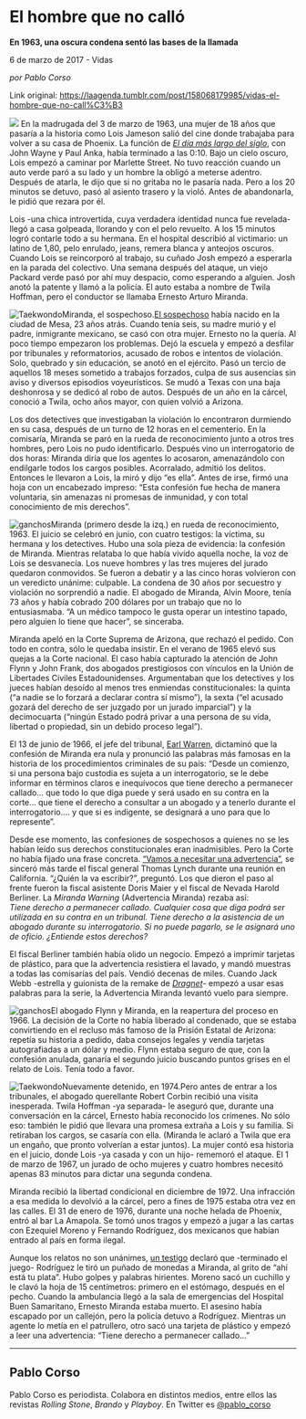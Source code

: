 # El hombre que no calló

**En 1963, una oscura condena sentó las bases de la llamada**

6 de marzo de 2017 - Vidas

_por Pablo Corso_

Link original: https://laagenda.tumblr.com/post/158068179985/vidas-el-hombre-que-no-call%C3%B3

![](https://64.media.tumblr.com/5071b26104acc739c1f13467eda18362/tumblr_inline_pk0l6jJ7b81t6q87u_500.jpg)
En la madrugada del 3 de marzo de 1963, una mujer de 18 años que pasaría a la historia como Lois Jameson salió del cine donde trabajaba para volver a su casa de Phoenix. La función de [*El día más largo del siglo*](http://www.imdb.com/title/tt0056197/?ref_=nv_sr_1), con John Wayne y Paul Anka, había terminado a las 0:10. Bajo un cielo oscuro, Lois empezó a caminar por Marlette Street. No tuvo reacción cuando un auto verde paró a su lado y un hombre la obligó a meterse adentro. Después de atarla, le dijo que si no gritaba no le pasaría nada. Pero a los 20 minutos se detuvo, pasó al asiento trasero y la violó. Antes de abandonarla, le pidió que rezara por él.

Lois -una chica introvertida, cuya verdadera identidad nunca fue revelada- llegó a casa golpeada, llorando y con el pelo revuelto. A los 15 minutos logró contarle todo a su hermana. En el hospital describió al victimario: un latino de 1,80, pelo enrulado, jeans, remera blanca y anteojos oscuros. Cuando Lois se reincorporó al trabajo, su cuñado Josh empezó a esperarla en la parada del colectivo. Una semana después del ataque, un viejo Packard verde pasó por ahí muy despacio, como esperando a alguien. Josh anotó la patente y llamó a la policía. El auto estaba a nombre de Twila Hoffman, pero el conductor se llamaba Ernesto Arturo Miranda.

![Taekwondo](https://64.media.tumblr.com/bff35758a57db1b2423f3e84b8b5a2b2/tumblr_inline_pk0l6kSGc91t6q87u_400.jpg)Miranda, el sospechoso.[El sospechoso](http://web.archive.org/web/20090206174116/http:/americanheritage.com/articles/magazine/ah/2006/4/2006_4_48.shtml) había nacido en la ciudad de 
Mesa, 23 años atrás. Cuando tenía seis, su madre murió y el padre, inmigrante mexicano, se casó con otra mujer. Ernesto no la quería. Al poco tiempo empezaron los problemas. Dejó la escuela y empezó a desfilar por tribunales y reformatorios, acusado de robos e intentos de violación. Solo, quebrado y sin educación, se anotó en el ejército. Pasó un tercio de aquellos 18 meses sometido a trabajos forzados, culpa de sus ausencias sin aviso y diversos episodios voyeurísticos. Se mudó a Texas con una baja deshonrosa y se dedicó al robo de autos. Después de un año en la cárcel, conoció a Twila, ocho años mayor, con quien volvió a Arizona.

Los dos detectives que investigaban la violación lo encontraron durmiendo en su casa, después de un turno de 12 horas en el cementerio. En la comisaría, Miranda se paró en la rueda de reconocimiento junto a otros tres hombres, pero Lois no pudo identificarlo. Después vino un interrogatorio de dos horas: Miranda diría que los agentes lo acosaron, amenazándolo con endilgarle todos los cargos posibles. Acorralado, admitió los delitos. Entonces le llevaron a Lois, la miró y dijo “es ella”. Antes de irse, firmó una hoja con un encabezado impreso: “Esta confesión fue hecha de manera voluntaria, sin amenazas ni promesas de inmunidad, y con total conocimiento de mis derechos”.

![ganchos](https://64.media.tumblr.com/21c0fa935ac1e67adc9c563a16c7298d/tumblr_inline_pk0l6kbkYP1t6q87u_500.jpg)Miranda (primero desde la izq.) en rueda de reconocimiento, 1963.
El juicio se celebró en junio, con cuatro testigos: la víctima, su hermana y los detectives. Hubo una sola pieza de evidencia: la confesión de Miranda. Mientras relataba lo que había vivido aquella noche, la voz de Lois se desvanecía. Los nueve hombres y las tres mujeres del jurado quedaron conmovidos. Se fueron a debatir y a las cinco horas volvieron con un veredicto unánime: culpable. La condena de 30 años por secuestro y violación no sorprendió a nadie. El abogado de Miranda, Alvin Moore, tenía 73 años y había cobrado 200 dólares por un trabajo que no lo entusiasmaba. “A un médico tampoco le gusta operar un intestino tapado, pero alguien lo tiene que hacer”, se sinceraba. 

Miranda apeló en la Corte Suprema de Arizona, que rechazó el pedido. Con todo en contra, sólo le quedaba insistir. En el verano de 1965 elevó sus quejas a la Corte nacional. El caso había capturado la atención de John Flynn y John Frank, dos abogados prestigiosos con vínculos en la Unión de Libertades Civiles Estadounidenses. Argumentaban que los detectives y los jueces habían desoído al menos tres enmiendas constitucionales: la quinta (“a nadie se lo forzará a declarar contra sí mismo”), la sexta (“el acusado gozará del derecho de ser juzgado por un jurado imparcial”) y la decimocuarta (“ningún Estado podrá privar a una persona de su vida, libertad o propiedad, sin un debido proceso legal”).

El 13 de junio de 1966, el jefe del tribunal, [Earl Warren](https://www.britannica.com/biography/Earl-Warren), dictaminó que la confesión de Miranda era nula y pronunció las palabras más famosas en la historia de los procedimientos criminales de su país: “Desde un comienzo, si una persona bajo custodia es sujeta a un interrogatorio, se le debe informar en términos claros e inequívocos que tiene derecho a permanecer callado… que todo lo que diga puede y será usado en su contra en la corte… que tiene el derecho a consultar a un abogado y a tenerlo durante el interrogatorio…. y que si es indigente, se designará a uno para que lo represente”.

Desde ese momento, las confesiones de sospechosos a quienes no se les habían leído sus derechos constitucionales eran inadmisibles. Pero la Corte no había fijado una frase concreta. [“Vamos a necesitar una advertencia”](http://www.slate.com/blogs/the_vault/2014/07/02/miranda_warning_history_how_the_language_of_the_warning_became_standard.html), se sinceró más tarde el fiscal general Thomas Lynch durante una reunión en California. “¿Quién la va escribir?”, preguntó. Los que dieron el paso al frente fueron la fiscal asistente Doris Maier y el fiscal de Nevada Harold Berliner. La *Miranda Warning* (Advertencia Miranda) rezaba así:  
*Tiene derecho a permanecer callado. Cualquier cosa que diga podrá ser utilizada en su contra en un tribunal. Tiene derecho a la asistencia de un abogado durante su interrogatorio. Si no puede pagarlo, se le asignará uno de oficio. ¿Entiende estos derechos?*

El fiscal Berliner también había olido un negocio. Empezó a imprimir tarjetas de plástico, para que la advertencia resistiera el lavado, y mandó muestras a todas las comisarías del país. Vendió decenas de miles. Cuando Jack Webb -estrella y guionista de la remake de [*Dragnet*](http://www.imdb.com/title/tt0061248/?ref_=nv_sr_2)- empezó a usar esas palabras para la serie, la Advertencia Miranda levantó vuelo para siempre.



![ganchos](https://64.media.tumblr.com/5071b26104acc739c1f13467eda18362/tumblr_inline_pk0l6jJ7b81t6q87u_500.jpg)El abogado Flynn y Miranda, en la reapertura del proceso en 1966.
La decisión de la Corte no había liberado al condenado, que se estaba convirtiendo en el recluso más famoso de la Prisión Estatal de Arizona: repetía su historia a pedido, daba consejos legales y vendía tarjetas autografiadas a un dólar y medio. Flynn estaba seguro de que, con la confesión anulada, ganaría el segundo juicio buscando puntos grises en el relato de Lois. Tenía todo a favor.

![Taekwondo](https://64.media.tumblr.com/ca0d347bfdb5354fae25295d193a10f6/tumblr_inline_pk0l6lcCnG1t6q87u_400.jpg)Nuevamente detenido, en 1974.Pero antes de entrar a los tribunales, el abogado querellante Robert Corbin recibió una visita inesperada. Twila Hoffman -ya separada- le aseguró que, durante una conversación en la cárcel, Ernesto había reconocido los crímenes. No sólo eso: también le pidió que llevara una promesa extraña a Lois y su familia. Si retiraban los cargos, se casaría con ella. (Miranda le aclaró a Twila que era un engaño, que pronto volverían a estar juntos). La mujer contó esa historia en el juicio, donde Lois -ya casada y con un hijo- rememoró el ataque. El 1 de marzo de 1967, un jurado de ocho mujeres y cuatro hombres necesitó apenas 83 minutos para dictar una segunda condena.

Miranda recibió la libertad condicional en diciembre de 1972. Una infracción a esa medida lo devolvió a la cárcel, pero a fines de 1975 estaba otra vez en las calles. El 31 de enero de 1976, durante una noche helada de Phoenix, entró al bar La Amapola. Se tomó unos tragos y empezó a jugar a las cartas con Ezequiel Moreno y Fernando Rodríguez, dos mexicanos que habían entrado al país en forma ilegal.

Aunque los relatos no son unánimes, [un testigo](http://www.azcentral.com/story/news/local/phoenix/2016/06/11/miranda-and-right-remain-silent-phoenix-story/85206416/) declaró que -terminado el juego- Rodríguez le tiró un puñado de monedas a Miranda, al grito de “ahí está tu plata”. Hubo golpes y palabras hirientes. Moreno sacó un cuchillo y le clavó la hoja de 15 centímetros: primero en el estómago, después en el pecho. Cuando la ambulancia llegó a la sala de emergencias del Hospital Buen Samaritano, Ernesto Miranda estaba muerto. El asesino había escapado por un callejón, pero la policía detuvo a Rodríguez. Mientras un agente lo metía en el patrullero, otro sacó una tarjeta de plástico y empezó a leer una advertencia: “Tiene derecho a permanecer callado…”

  




---

Pablo Corso
-----------

 Pablo Corso es periodista. Colabora en distintos medios, entre ellos las revistas *Rolling Stone*, *Brando* y *Playboy*. En Twitter es [@pablo\_corso](https://twitter.com/pablo_corso) 

